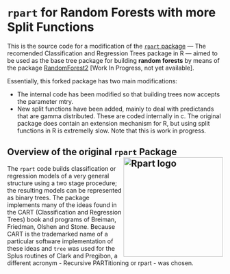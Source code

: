 # `rpart` for Random Forests with more Split Functions


This is the source code for a modification of the [`rpart` package](https://cran.r-project.org/web/packages/rpart/index.html) — The recomended Classification and Regression Trees package in R — aimed to be used as the base tree package for building **random forests** by means of the package [RandomForest2](https://github.com/MNLR/RandomForest2) [Work In Progress, not yet available].

Essentially, this forked package has two main modifications:

- The internal code has been modified so that building trees now accepts the parameter mtry.
- New split functions have been added, mainly to deal with predictands that are gamma distributed. These are coded internally in c. The original package does contain an extension mechanism for R, but using split functions in R is extremelly slow. Note that this is work in progress.

## Overview of the original `rpart` Package [<img src="man/figures/rpart.png" alt="Rpart logo" style="float:right;height:232.25px" align="right" height="232.25">](https://cran.r-project.org/web/packages/rpart/index.html)

The `rpart` code builds classification or regression models of a very
general structure using a two stage procedure; the resulting models can be
represented as binary trees. The package implements many of the ideas found
in the CART (Classification and Regression Trees) book and programs of
Breiman, Friedman, Olshen and Stone.  Because CART is the trademarked name
of a particular software implementation of these ideas and `tree` was used
for the Splus routines of Clark and Pregibon, a different acronym -
Recursive PARTitioning or rpart - was chosen.
